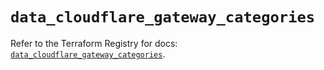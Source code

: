 # `data_cloudflare_gateway_categories`

Refer to the Terraform Registry for docs: [`data_cloudflare_gateway_categories`](https://registry.terraform.io/providers/cloudflare/cloudflare/4.44.0/docs/data-sources/gateway_categories).
